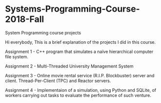 # Systems-Programming-Course-2018-Fall
System Programming course projects

Hi everybody,
This is a brief explanation of the projects I did in this course.

Assignment 1 - C++ program that simulates a naïve hierarchical computer file system.

Assignment 2 - Multi-Threaded University Management System

Assignment 3 - Online movie rental service (R.I.P. Blockbuster) server and client. Thread-Per-Client (TPC) and Reactor servers.

Assignment 4 - Implementaion of a simulation, using Python and SQLite, of workers carrying out tasks to evaluate the performance of such venture.
